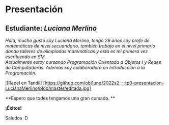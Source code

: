 # Presentación

## Estudiante: _Luciana Merlino_

*Hola, mucho gusto soy Luciana Merlino, tengo 29 años soy profe de matemáticas de nivel secuandario, también trabajo en el nivel primario dando talleres de olimpíadas matemáticas y esta es mi primera vez escribiendo en SM.*   
*Actualmente estoy cursando Programación Orientada a Objetos I y Redes de Computadoras. Además soy colaboradora en Introducción a la Programación.*

![Rapel en Tandil] [https://github.com/obj1unq/2022s2---tp0-presentacion-LucianaMerlino/blob/master/editada.jpg]

**Espero que todes tengamos una gran cursada. **


**¡Éxitos!**

Saludos :D



